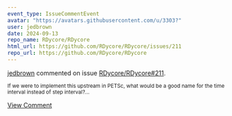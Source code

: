 ```yaml
---
event_type: IssueCommentEvent
avatar: "https://avatars.githubusercontent.com/u/3303?"
user: jedbrown
date: 2024-09-13
repo_name: RDycore/RDycore
html_url: https://github.com/RDycore/RDycore/issues/211
repo_url: https://github.com/RDycore/RDycore
---
```


<a href='https://github.com/jedbrown' target='_blank'>jedbrown</a> commented on issue <a href='https://github.com/RDycore/RDycore/issues/211' target='_blank'>RDycore/RDycore#211</a>.

<small>If we were to implement this upstream in PETSc, what would be a good name for the time interval instead of step interval?...</small>

<a href='https://github.com/RDycore/RDycore/issues/211' target='_blank'>View Comment</a>